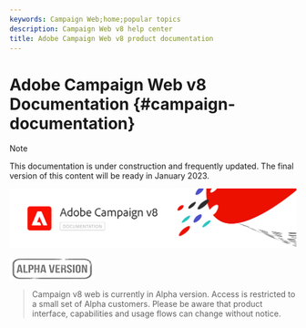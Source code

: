 ```yaml
---
keywords: Campaign Web;home;popular topics
description: Campaign Web v8 help center
title: Adobe Campaign Web v8 product documentation
---
```

# Adobe Campaign Web v8 Documentation {#campaign-documentation}

>[!NOTE]
>
>This documentation is under construction and frequently updated. The final version of this content will be ready in January 2023.

![](assets/do-not-localize/banner-documentationv8.png) 

![](assets/do-not-localize/badge.png) 

>Campaign v8 web is currently in Alpha version. Access is restricted to a small set of Alpha customers. Please be aware that product interface, capabilities and usage flows can change without notice.
